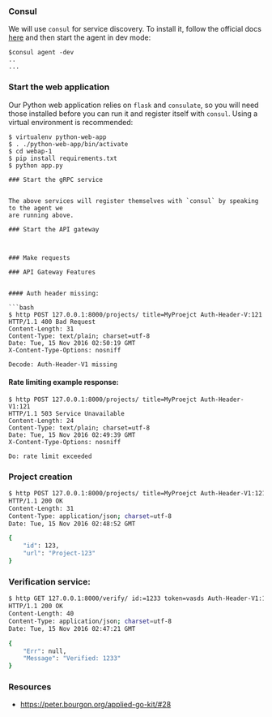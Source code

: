 ### Consul 

We will use `consul` for service discovery. To install it, follow the official docs 
[here](https://www.consul.io/intro/getting-started/install.html) and then start the
agent in dev mode:


```
$consul agent -dev
.. 
...
```
### Start the web application

Our Python web application relies on `flask` and `consulate`, so you will need those installed
before you can run it and register itself with `consul`. Using a virtual environment is recommended:

```
$ virtualenv python-web-app
$ . ./python-web-app/bin/activate
$ cd webap-1
$ pip install requirements.txt
$ python app.py

### Start the gRPC service


The above services will register themselves with `consul` by speaking to the agent we
are running above.

### Start the API gateway



### Make requests

### API Gateway Features


#### Auth header missing:

```bash
$ http POST 127.0.0.1:8000/projects/ title=MyProejct Auth-Header-V:121
HTTP/1.1 400 Bad Request
Content-Length: 31
Content-Type: text/plain; charset=utf-8
Date: Tue, 15 Nov 2016 02:50:19 GMT
X-Content-Type-Options: nosniff

Decode: Auth-Header-V1 missing
```

#### Rate limiting example response:

```
$ http POST 127.0.0.1:8000/projects/ title=MyProejct Auth-Header-V1:121
HTTP/1.1 503 Service Unavailable
Content-Length: 24
Content-Type: text/plain; charset=utf-8
Date: Tue, 15 Nov 2016 02:49:39 GMT
X-Content-Type-Options: nosniff

Do: rate limit exceeded

```

### Project creation

```bash
$ http POST 127.0.0.1:8000/projects/ title=MyProejct Auth-Header-V1:121
HTTP/1.1 200 OK
Content-Length: 31
Content-Type: application/json; charset=utf-8
Date: Tue, 15 Nov 2016 02:48:52 GMT

{
    "id": 123,
    "url": "Project-123"
}
```


### Verification service:


```bash
$ http GET 127.0.0.1:8000/verify/ id:=1233 token=vasds Auth-Header-V1:121
HTTP/1.1 200 OK
Content-Length: 40
Content-Type: application/json; charset=utf-8
Date: Tue, 15 Nov 2016 02:47:21 GMT

{
    "Err": null,
    "Message": "Verified: 1233"
}

```

### Resources

- https://peter.bourgon.org/applied-go-kit/#28


